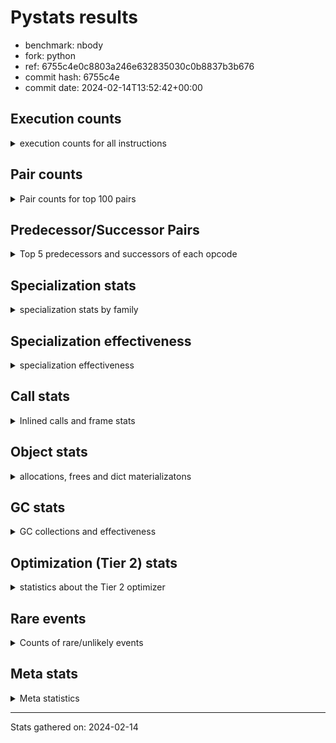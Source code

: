 
# Pystats results

- benchmark: nbody
- fork: python
- ref: 6755c4e0c8803a246e632835030c0b8837b3b676
- commit hash: 6755c4e
- commit date: 2024-02-14T13:52:42+00:00

## Execution counts

<details>
<summary> execution counts for all instructions </summary>

|Name | Count | Self | Cumulative | Miss ratio | 
|---|---:|---:|---:|---:|
| LOAD_FAST | 32,032,320 | 19.6% | 19.6% |  |
| COPY | 19,210,920 | 11.8% | 31.4% |  |
| SWAP | 19,210,920 | 11.8% | 43.1% |  |
| STORE_FAST | 16,016,980 | 9.8% | 52.9% |  |
| BINARY_OP_MULTIPLY_FLOAT | 9,615,440 | 5.9% | 58.8% |  |
| LOAD_CONST | 9,607,840 | 5.9% | 64.7% |  |
| BINARY_OP_ADD_FLOAT | 9,607,400 | 5.9% | 70.6% |  |
| STORE_SUBSCR_LIST_INT | 9,605,460 | 5.9% | 76.5% |  |
| BINARY_SUBSCR_LIST_INT | 9,605,280 | 5.9% | 82.3% |  |
| FOR_ITER_LIST | 9,603,200 | 5.9% | 88.2% |  |
| ENTER_EXECUTOR | 9,600,180 | 5.9% | 94.1% |  |
| UNPACK_SEQUENCE_TUPLE | 3,203,900 | 2.0% | 96.1% |  |
| UNPACK_SEQUENCE_LIST | 3,203,840 | 2.0% | 98.0% |  |
| GET_ITER | 3,201,440 | 2.0% | 100.0% |  |
| LOAD_FAST_LOAD_FAST | 8,720 | 0.0% | 100.0% |  |
| BINARY_OP_SUBTRACT_FLOAT | 7,980 | 0.0% | 100.0% |  |
| STORE_FAST_STORE_FAST | 6,360 | 0.0% | 100.0% |  |
| BINARY_OP | 5,340 | 0.0% | 100.0% |  |
| JUMP_BACKWARD | 2,200 | 0.0% | 100.0% |  |
| UNPACK_SEQUENCE_TWO_TUPLE | 1,360 | 0.0% | 100.0% |  |
| FOR_ITER_RANGE | 840 | 0.0% | 100.0% |  |
| LOAD_GLOBAL_MODULE | 720 | 0.0% | 100.0% |  |
| UNPACK_SEQUENCE | 680 | 0.0% | 100.0% |  |
| POP_TOP | 640 | 0.0% | 100.0% |  |
| RESUME_CHECK | 620 | 0.0% | 100.0% |  |
| CALL | 540 | 0.0% | 100.0% |  |
| RETURN_VALUE | 480 | 0.0% | 100.0% |  |
| STORE_SUBSCR | 480 | 0.0% | 100.0% |  |
| CALL_PY_WITH_DEFAULTS | 480 | 0.0% | 100.0% |  |
| BINARY_SUBSCR | 400 | 0.0% | 100.0% |  |
| PUSH_NULL | 400 | 0.0% | 100.0% |  |
| LOAD_GLOBAL | 400 | 0.0% | 100.0% |  |
| FOR_ITER | 280 | 0.0% | 100.0% |  |
| LOAD_DEREF | 240 | 0.0% | 100.0% |  |
| RETURN_CONST | 240 | 0.0% | 100.0% |  |
| CALL_BUILTIN_CLASS | 200 | 0.0% | 100.0% |  |
| LOAD_GLOBAL_BUILTIN | 200 | 0.0% | 100.0% |  |
| LOAD_ATTR_MODULE | 180 | 0.0% | 100.0% |  |
| CALL_FUNCTION_EX | 160 | 0.0% | 100.0% |  |
| LOAD_ATTR | 120 | 0.0% | 100.0% |  |
| RESUME | 100 | 0.0% | 100.0% |  |
| NOP | 80 | 0.0% | 100.0% |  |
| BUILD_LIST | 80 | 0.0% | 100.0% |  |
| CALL_INTRINSIC_1 | 80 | 0.0% | 100.0% |  |
| COPY_FREE_VARS | 80 | 0.0% | 100.0% |  |
| LIST_EXTEND | 80 | 0.0% | 100.0% |  |
| BINARY_SUBSCR_DICT | 60 | 0.0% | 100.0% |  |


</details>

## Pair counts

<details>
<summary> Pair counts for top 100 pairs </summary>

|Pair | Count | Self | Cumulative | 
|---|---:|---:|---:|
| LOAD_FAST BINARY_OP_MULTIPLY_FLOAT | 9,611,900 | 5.9% | 5.9% |
| LOAD_FAST LOAD_FAST | 9,611,480 | 5.9% | 11.8% |
| BINARY_OP_MULTIPLY_FLOAT BINARY_OP_ADD_FLOAT | 9,606,600 | 5.9% | 17.6% |
| LOAD_FAST LOAD_CONST | 9,605,700 | 5.9% | 23.5% |
| COPY COPY | 9,605,460 | 5.9% | 29.4% |
| LOAD_CONST COPY | 9,605,460 | 5.9% | 35.3% |
| SWAP SWAP | 9,605,460 | 5.9% | 41.2% |
| BINARY_SUBSCR_LIST_INT LOAD_FAST | 9,605,280 | 5.9% | 47.0% |
| COPY BINARY_SUBSCR_LIST_INT | 9,605,100 | 5.9% | 52.9% |
| SWAP STORE_SUBSCR_LIST_INT | 9,605,100 | 5.9% | 58.8% |
| BINARY_OP_ADD_FLOAT SWAP | 9,603,000 | 5.9% | 64.7% |
| STORE_FAST STORE_FAST | 9,602,520 | 5.9% | 70.6% |
| STORE_SUBSCR_LIST_INT LOAD_FAST | 6,404,280 | 3.9% | 74.5% |
| ENTER_EXECUTOR FOR_ITER_LIST | 6,400,500 | 3.9% | 78.4% |
| STORE_FAST LOAD_FAST | 3,203,740 | 2.0% | 80.4% |
| LOAD_FAST GET_ITER | 3,201,280 | 2.0% | 82.3% |
| UNPACK_SEQUENCE_TUPLE STORE_FAST | 3,201,120 | 2.0% | 84.3% |
| GET_ITER FOR_ITER_LIST | 3,201,100 | 2.0% | 86.2% |
| STORE_FAST UNPACK_SEQUENCE_LIST | 3,201,060 | 2.0% | 88.2% |
| FOR_ITER_LIST UNPACK_SEQUENCE_TUPLE | 3,201,060 | 2.0% | 90.2% |
| UNPACK_SEQUENCE_LIST STORE_FAST | 3,200,800 | 2.0% | 92.1% |
| FOR_ITER_LIST LOAD_FAST | 3,200,720 | 2.0% | 94.1% |
| STORE_SUBSCR_LIST_INT ENTER_EXECUTOR | 3,200,360 | 2.0% | 96.0% |
| FOR_ITER_LIST ENTER_EXECUTOR | 3,199,660 | 2.0% | 98.0% |
| ENTER_EXECUTOR ENTER_EXECUTOR | 3,199,520 | 2.0% | 100.0% |
| STORE_FAST LOAD_FAST_LOAD_FAST | 6,360 | 0.0% | 100.0% |
| BINARY_OP_SUBTRACT_FLOAT STORE_FAST | 5,640 | 0.0% | 100.0% |
| LOAD_FAST_LOAD_FAST BINARY_OP_SUBTRACT_FLOAT | 3,960 | 0.0% | 100.0% |
| STORE_FAST_STORE_FAST STORE_FAST_STORE_FAST | 3,140 | 0.0% | 100.0% |
| BINARY_OP_MULTIPLY_FLOAT BINARY_OP_SUBTRACT_FLOAT | 3,120 | 0.0% | 100.0% |
| UNPACK_SEQUENCE_LIST STORE_FAST_STORE_FAST | 3,040 | 0.0% | 100.0% |
| STORE_FAST_STORE_FAST STORE_FAST | 2,880 | 0.0% | 100.0% |
| UNPACK_SEQUENCE_TUPLE UNPACK_SEQUENCE_LIST | 2,640 | 0.0% | 100.0% |
| LOAD_FAST_LOAD_FAST LOAD_FAST | 2,420 | 0.0% | 100.0% |
| BINARY_OP_MULTIPLY_FLOAT STORE_FAST | 2,280 | 0.0% | 100.0% |
| BINARY_OP_SUBTRACT_FLOAT SWAP | 2,280 | 0.0% | 100.0% |
| LOAD_CONST BINARY_OP | 1,980 | 0.0% | 100.0% |
| LOAD_FAST_LOAD_FAST BINARY_OP_MULTIPLY_FLOAT | 1,740 | 0.0% | 100.0% |
| BINARY_OP BINARY_OP | 1,500 | 0.0% | 100.0% |
| JUMP_BACKWARD FOR_ITER_LIST | 1,500 | 0.0% | 100.0% |
| BINARY_OP_ADD_FLOAT LOAD_CONST | 1,360 | 0.0% | 100.0% |
| STORE_FAST UNPACK_SEQUENCE_TUPLE | 1,320 | 0.0% | 100.0% |
| BINARY_OP_ADD_FLOAT LOAD_FAST | 1,320 | 0.0% | 100.0% |
| BINARY_OP_MULTIPLY_FLOAT LOAD_FAST | 1,320 | 0.0% | 100.0% |
| FOR_ITER_LIST UNPACK_SEQUENCE_TWO_TUPLE | 1,320 | 0.0% | 100.0% |
| UNPACK_SEQUENCE_TWO_TUPLE UNPACK_SEQUENCE_TUPLE | 1,320 | 0.0% | 100.0% |
| BINARY_OP BINARY_OP_MULTIPLY_FLOAT | 1,260 | 0.0% | 100.0% |
| BINARY_OP_MULTIPLY_FLOAT LOAD_FAST_LOAD_FAST | 1,200 | 0.0% | 100.0% |
| STORE_FAST JUMP_BACKWARD | 1,020 | 0.0% | 100.0% |
| LOAD_FAST BINARY_OP | 880 | 0.0% | 100.0% |
| BINARY_OP BINARY_OP_SUBTRACT_FLOAT | 860 | 0.0% | 100.0% |
| BINARY_OP BINARY_OP_ADD_FLOAT | 800 | 0.0% | 100.0% |
| STORE_SUBSCR_LIST_INT JUMP_BACKWARD | 640 | 0.0% | 100.0% |
| LOAD_FAST_LOAD_FAST BINARY_OP | 600 | 0.0% | 100.0% |
| BINARY_OP_ADD_FLOAT LOAD_FAST_LOAD_FAST | 600 | 0.0% | 100.0% |
| FOR_ITER_RANGE STORE_FAST | 600 | 0.0% | 100.0% |
| BINARY_OP_ADD_FLOAT STORE_FAST | 560 | 0.0% | 100.0% |
| BINARY_OP_MULTIPLY_FLOAT LOAD_CONST | 560 | 0.0% | 100.0% |
| BINARY_OP_ADD_FLOAT BINARY_OP_MULTIPLY_FLOAT | 540 | 0.0% | 100.0% |
| STORE_FAST ENTER_EXECUTOR | 520 | 0.0% | 100.0% |
| CALL_PY_WITH_DEFAULTS RESUME_CHECK | 480 | 0.0% | 100.0% |
| JUMP_BACKWARD FOR_ITER_RANGE | 440 | 0.0% | 100.0% |
| COPY BINARY_SUBSCR | 360 | 0.0% | 100.0% |
| SWAP STORE_SUBSCR | 360 | 0.0% | 100.0% |
| BINARY_OP_MULTIPLY_FLOAT BINARY_OP | 360 | 0.0% | 100.0% |
| RESUME_CHECK LOAD_FAST | 360 | 0.0% | 100.0% |
| STORE_FAST_STORE_FAST LOAD_FAST_LOAD_FAST | 340 | 0.0% | 100.0% |
| FOR_ITER_LIST JUMP_BACKWARD | 340 | 0.0% | 100.0% |
| RETURN_VALUE POP_TOP | 320 | 0.0% | 100.0% |
| BINARY_OP LOAD_FAST | 320 | 0.0% | 100.0% |
| LOAD_FAST RETURN_VALUE | 320 | 0.0% | 100.0% |
| BINARY_OP STORE_FAST | 280 | 0.0% | 100.0% |
| POP_TOP LOAD_GLOBAL_MODULE | 240 | 0.0% | 100.0% |
| PUSH_NULL CALL | 240 | 0.0% | 100.0% |
| STORE_SUBSCR STORE_SUBSCR_LIST_INT | 240 | 0.0% | 100.0% |
| RETURN_CONST POP_TOP | 240 | 0.0% | 100.0% |
| LOAD_GLOBAL_MODULE CALL_PY_WITH_DEFAULTS | 240 | 0.0% | 100.0% |
| GET_ITER FOR_ITER_RANGE | 200 | 0.0% | 100.0% |
| STORE_FAST UNPACK_SEQUENCE | 200 | 0.0% | 100.0% |
| LOAD_GLOBAL_BUILTIN LOAD_FAST | 200 | 0.0% | 100.0% |
| BINARY_SUBSCR LOAD_FAST | 180 | 0.0% | 100.0% |
| BINARY_SUBSCR BINARY_SUBSCR_LIST_INT | 180 | 0.0% | 100.0% |
| BINARY_OP SWAP | 180 | 0.0% | 100.0% |
| LOAD_ATTR_MODULE PUSH_NULL | 180 | 0.0% | 100.0% |
| POP_TOP JUMP_BACKWARD | 160 | 0.0% | 100.0% |
| PUSH_NULL LOAD_FAST | 160 | 0.0% | 100.0% |
| ENTER_EXECUTOR FOR_ITER_RANGE | 160 | 0.0% | 100.0% |
| LOAD_CONST LOAD_FAST | 160 | 0.0% | 100.0% |
| LOAD_DEREF PUSH_NULL | 160 | 0.0% | 100.0% |
| LOAD_FAST CALL_BUILTIN_CLASS | 160 | 0.0% | 100.0% |
| LOAD_GLOBAL LOAD_GLOBAL_MODULE | 160 | 0.0% | 100.0% |
| STORE_FAST LOAD_GLOBAL_MODULE | 160 | 0.0% | 100.0% |
| UNPACK_SEQUENCE UNPACK_SEQUENCE_TUPLE | 160 | 0.0% | 100.0% |
| FOR_ITER_RANGE RETURN_CONST | 160 | 0.0% | 100.0% |
| GET_ITER FOR_ITER | 140 | 0.0% | 100.0% |
| STORE_SUBSCR LOAD_FAST | 140 | 0.0% | 100.0% |
| JUMP_BACKWARD FOR_ITER | 140 | 0.0% | 100.0% |
| UNPACK_SEQUENCE UNPACK_SEQUENCE_LIST | 140 | 0.0% | 100.0% |
| CALL_BUILTIN_CLASS GET_ITER | 140 | 0.0% | 100.0% |
| LOAD_GLOBAL_MODULE LOAD_CONST | 140 | 0.0% | 100.0% |


</details>

## Predecessor/Successor Pairs

<details>
<summary> Top 5 predecessors and successors of each opcode </summary>

### BINARY_SUBSCR

<details>
<summary> Successors and predecessors for BINARY_SUBSCR </summary>

|Predecessors | Count | Percentage | 
|---|---:|---:|
| COPY | 360 | 90.0% |
| LOAD_FAST | 40 | 10.0% |

|Successors | Count | Percentage | 
|---|---:|---:|
| LOAD_FAST | 180 | 45.0% |
| BINARY_SUBSCR_LIST_INT | 180 | 45.0% |
| CALL | 20 | 5.0% |
| BINARY_SUBSCR_DICT | 20 | 5.0% |


</details>

### GET_ITER

<details>
<summary> Successors and predecessors for GET_ITER </summary>

|Predecessors | Count | Percentage | 
|---|---:|---:|
| LOAD_FAST | 3,201,280 | 100.0% |
| CALL_BUILTIN_CLASS | 140 | 0.0% |
| CALL | 20 | 0.0% |

|Successors | Count | Percentage | 
|---|---:|---:|
| FOR_ITER_LIST | 3,201,100 | 100.0% |
| FOR_ITER_RANGE | 200 | 0.0% |
| FOR_ITER | 140 | 0.0% |


</details>

### NOP

<details>
<summary> Successors and predecessors for NOP </summary>

|Predecessors | Count | Percentage | 
|---|---:|---:|
| POP_TOP | 80 | 100.0% |

|Successors | Count | Percentage | 
|---|---:|---:|
| LOAD_DEREF | 80 | 100.0% |


</details>

### POP_TOP

<details>
<summary> Successors and predecessors for POP_TOP </summary>

|Predecessors | Count | Percentage | 
|---|---:|---:|
| RETURN_VALUE | 320 | 50.0% |
| RETURN_CONST | 240 | 37.5% |
| CALL | 80 | 12.5% |

|Successors | Count | Percentage | 
|---|---:|---:|
| LOAD_GLOBAL_MODULE | 240 | 37.5% |
| JUMP_BACKWARD | 160 | 25.0% |
| LOAD_GLOBAL | 120 | 18.8% |
| NOP | 80 | 12.5% |
| LOAD_GLOBAL_BUILTIN | 40 | 6.2% |


</details>

### PUSH_NULL

<details>
<summary> Successors and predecessors for PUSH_NULL </summary>

|Predecessors | Count | Percentage | 
|---|---:|---:|
| LOAD_ATTR_MODULE | 180 | 45.0% |
| LOAD_DEREF | 160 | 40.0% |
| LOAD_ATTR | 60 | 15.0% |

|Successors | Count | Percentage | 
|---|---:|---:|
| CALL | 240 | 60.0% |
| LOAD_FAST | 160 | 40.0% |


</details>

### RETURN_VALUE

<details>
<summary> Successors and predecessors for RETURN_VALUE </summary>

|Predecessors | Count | Percentage | 
|---|---:|---:|
| LOAD_FAST | 320 | 66.7% |
| RETURN_VALUE | 80 | 16.7% |
| BINARY_OP_SUBTRACT_FLOAT | 60 | 12.5% |
| BINARY_OP | 20 | 4.2% |

|Successors | Count | Percentage | 
|---|---:|---:|
| POP_TOP | 320 | 66.7% |
| RETURN_VALUE | 80 | 16.7% |
| LOAD_GLOBAL | 40 | 8.3% |
| LOAD_GLOBAL_MODULE | 40 | 8.3% |


</details>

### STORE_SUBSCR

<details>
<summary> Successors and predecessors for STORE_SUBSCR </summary>

|Predecessors | Count | Percentage | 
|---|---:|---:|
| SWAP | 360 | 75.0% |
| LOAD_CONST | 120 | 25.0% |

|Successors | Count | Percentage | 
|---|---:|---:|
| STORE_SUBSCR_LIST_INT | 240 | 50.0% |
| LOAD_FAST | 140 | 29.2% |
| JUMP_BACKWARD | 40 | 8.3% |
| LOAD_FAST_LOAD_FAST | 40 | 8.3% |
| RETURN_CONST | 20 | 4.2% |


</details>

### BINARY_OP

<details>
<summary> Successors and predecessors for BINARY_OP </summary>

|Predecessors | Count | Percentage | 
|---|---:|---:|
| LOAD_CONST | 1,980 | 37.1% |
| BINARY_OP | 1,500 | 28.1% |
| LOAD_FAST | 880 | 16.5% |
| LOAD_FAST_LOAD_FAST | 600 | 11.2% |
| BINARY_OP_MULTIPLY_FLOAT | 360 | 6.7% |

|Successors | Count | Percentage | 
|---|---:|---:|
| BINARY_OP | 1,500 | 28.1% |
| BINARY_OP_MULTIPLY_FLOAT | 1,260 | 23.6% |
| BINARY_OP_SUBTRACT_FLOAT | 860 | 16.1% |
| BINARY_OP_ADD_FLOAT | 800 | 15.0% |
| LOAD_FAST | 320 | 6.0% |


</details>

### BUILD_LIST

<details>
<summary> Successors and predecessors for BUILD_LIST </summary>

|Predecessors | Count | Percentage | 
|---|---:|---:|
| LOAD_FAST | 80 | 100.0% |

|Successors | Count | Percentage | 
|---|---:|---:|
| LOAD_DEREF | 80 | 100.0% |


</details>

### CALL

<details>
<summary> Successors and predecessors for CALL </summary>

|Predecessors | Count | Percentage | 
|---|---:|---:|
| PUSH_NULL | 240 | 44.4% |
| LOAD_FAST | 120 | 22.2% |
| CALL | 60 | 11.1% |
| LOAD_GLOBAL | 40 | 7.4% |
| LOAD_GLOBAL_MODULE | 40 | 7.4% |

|Successors | Count | Percentage | 
|---|---:|---:|
| STORE_FAST | 100 | 18.5% |
| POP_TOP | 80 | 14.8% |
| LOAD_FAST | 80 | 14.8% |
| CALL_PY_WITH_DEFAULTS | 80 | 14.8% |
| CALL | 60 | 11.1% |


</details>

### CALL_FUNCTION_EX

<details>
<summary> Successors and predecessors for CALL_FUNCTION_EX </summary>

|Predecessors | Count | Percentage | 
|---|---:|---:|
| CALL_INTRINSIC_1 | 80 | 50.0% |
| LOAD_FAST | 80 | 50.0% |

|Successors | Count | Percentage | 
|---|---:|---:|
| COPY_FREE_VARS | 80 | 50.0% |
| RESUME_CHECK | 60 | 37.5% |
| RESUME | 20 | 12.5% |


</details>

### CALL_INTRINSIC_1

<details>
<summary> Successors and predecessors for CALL_INTRINSIC_1 </summary>

|Predecessors | Count | Percentage | 
|---|---:|---:|
| LIST_EXTEND | 80 | 100.0% |

|Successors | Count | Percentage | 
|---|---:|---:|
| CALL_FUNCTION_EX | 80 | 100.0% |


</details>

### COPY

<details>
<summary> Successors and predecessors for COPY </summary>

|Predecessors | Count | Percentage | 
|---|---:|---:|
| COPY | 9,605,460 | 50.0% |
| LOAD_CONST | 9,605,460 | 50.0% |

|Successors | Count | Percentage | 
|---|---:|---:|
| COPY | 9,605,460 | 50.0% |
| BINARY_SUBSCR_LIST_INT | 9,605,100 | 50.0% |
| BINARY_SUBSCR | 360 | 0.0% |


</details>

### COPY_FREE_VARS

<details>
<summary> Successors and predecessors for COPY_FREE_VARS </summary>

|Predecessors | Count | Percentage | 
|---|---:|---:|
| CALL_FUNCTION_EX | 80 | 100.0% |

|Successors | Count | Percentage | 
|---|---:|---:|
| RESUME_CHECK | 60 | 75.0% |
| RESUME | 20 | 25.0% |


</details>

### ENTER_EXECUTOR

<details>
<summary> Successors and predecessors for ENTER_EXECUTOR </summary>

|Predecessors | Count | Percentage | 
|---|---:|---:|
| STORE_SUBSCR_LIST_INT | 3,200,360 | 33.3% |
| FOR_ITER_LIST | 3,199,660 | 33.3% |
| ENTER_EXECUTOR | 3,199,520 | 33.3% |
| STORE_FAST | 520 | 0.0% |
| JUMP_BACKWARD | 120 | 0.0% |

|Successors | Count | Percentage | 
|---|---:|---:|
| FOR_ITER_LIST | 6,400,500 | 66.7% |
| ENTER_EXECUTOR | 3,199,520 | 33.3% |
| FOR_ITER_RANGE | 160 | 0.0% |


</details>

### FOR_ITER

<details>
<summary> Successors and predecessors for FOR_ITER </summary>

|Predecessors | Count | Percentage | 
|---|---:|---:|
| GET_ITER | 140 | 50.0% |
| JUMP_BACKWARD | 140 | 50.0% |

|Successors | Count | Percentage | 
|---|---:|---:|
| UNPACK_SEQUENCE | 100 | 35.7% |
| FOR_ITER_LIST | 100 | 35.7% |
| STORE_FAST | 40 | 14.3% |
| FOR_ITER_RANGE | 40 | 14.3% |


</details>

### JUMP_BACKWARD

<details>
<summary> Successors and predecessors for JUMP_BACKWARD </summary>

|Predecessors | Count | Percentage | 
|---|---:|---:|
| STORE_FAST | 1,020 | 46.4% |
| STORE_SUBSCR_LIST_INT | 640 | 29.1% |
| FOR_ITER_LIST | 340 | 15.5% |
| POP_TOP | 160 | 7.3% |
| STORE_SUBSCR | 40 | 1.8% |

|Successors | Count | Percentage | 
|---|---:|---:|
| FOR_ITER_LIST | 1,500 | 68.2% |
| FOR_ITER_RANGE | 440 | 20.0% |
| FOR_ITER | 140 | 6.4% |
| ENTER_EXECUTOR | 120 | 5.5% |


</details>

### LIST_EXTEND

<details>
<summary> Successors and predecessors for LIST_EXTEND </summary>

|Predecessors | Count | Percentage | 
|---|---:|---:|
| LOAD_DEREF | 80 | 100.0% |

|Successors | Count | Percentage | 
|---|---:|---:|
| CALL_INTRINSIC_1 | 80 | 100.0% |


</details>

### LOAD_ATTR

<details>
<summary> Successors and predecessors for LOAD_ATTR </summary>

|Predecessors | Count | Percentage | 
|---|---:|---:|
| LOAD_GLOBAL | 60 | 50.0% |
| LOAD_GLOBAL_MODULE | 60 | 50.0% |

|Successors | Count | Percentage | 
|---|---:|---:|
| PUSH_NULL | 60 | 50.0% |
| LOAD_ATTR_MODULE | 60 | 50.0% |


</details>

### LOAD_CONST

<details>
<summary> Successors and predecessors for LOAD_CONST </summary>

|Predecessors | Count | Percentage | 
|---|---:|---:|
| LOAD_FAST | 9,605,700 | 100.0% |
| BINARY_OP_ADD_FLOAT | 1,360 | 0.0% |
| BINARY_OP_MULTIPLY_FLOAT | 560 | 0.0% |
| LOAD_GLOBAL_MODULE | 140 | 0.0% |
| BINARY_OP | 60 | 0.0% |

|Successors | Count | Percentage | 
|---|---:|---:|
| COPY | 9,605,460 | 100.0% |
| BINARY_OP | 1,980 | 0.0% |
| LOAD_FAST | 160 | 0.0% |
| STORE_SUBSCR | 120 | 0.0% |
| STORE_SUBSCR_LIST_INT | 120 | 0.0% |


</details>

### LOAD_DEREF

<details>
<summary> Successors and predecessors for LOAD_DEREF </summary>

|Predecessors | Count | Percentage | 
|---|---:|---:|
| NOP | 80 | 33.3% |
| BUILD_LIST | 80 | 33.3% |
| RESUME_CHECK | 60 | 25.0% |
| RESUME | 20 | 8.3% |

|Successors | Count | Percentage | 
|---|---:|---:|
| PUSH_NULL | 160 | 66.7% |
| LIST_EXTEND | 80 | 33.3% |


</details>

### LOAD_FAST

<details>
<summary> Successors and predecessors for LOAD_FAST </summary>

|Predecessors | Count | Percentage | 
|---|---:|---:|
| LOAD_FAST | 9,611,480 | 30.0% |
| BINARY_SUBSCR_LIST_INT | 9,605,280 | 30.0% |
| STORE_SUBSCR_LIST_INT | 6,404,280 | 20.0% |
| STORE_FAST | 3,203,740 | 10.0% |
| FOR_ITER_LIST | 3,200,720 | 10.0% |

|Successors | Count | Percentage | 
|---|---:|---:|
| BINARY_OP_MULTIPLY_FLOAT | 9,611,900 | 30.0% |
| LOAD_FAST | 9,611,480 | 30.0% |
| LOAD_CONST | 9,605,700 | 30.0% |
| GET_ITER | 3,201,280 | 10.0% |
| BINARY_OP | 880 | 0.0% |


</details>

### LOAD_FAST_LOAD_FAST

<details>
<summary> Successors and predecessors for LOAD_FAST_LOAD_FAST </summary>

|Predecessors | Count | Percentage | 
|---|---:|---:|
| STORE_FAST | 6,360 | 72.9% |
| BINARY_OP_MULTIPLY_FLOAT | 1,200 | 13.8% |
| BINARY_OP_ADD_FLOAT | 600 | 6.9% |
| STORE_FAST_STORE_FAST | 340 | 3.9% |
| STORE_SUBSCR_LIST_INT | 120 | 1.4% |

|Successors | Count | Percentage | 
|---|---:|---:|
| BINARY_OP_SUBTRACT_FLOAT | 3,960 | 45.4% |
| LOAD_FAST | 2,420 | 27.8% |
| BINARY_OP_MULTIPLY_FLOAT | 1,740 | 20.0% |
| BINARY_OP | 600 | 6.9% |


</details>

### LOAD_GLOBAL

<details>
<summary> Successors and predecessors for LOAD_GLOBAL </summary>

|Predecessors | Count | Percentage | 
|---|---:|---:|
| POP_TOP | 120 | 30.0% |
| STORE_FAST | 80 | 20.0% |
| RETURN_VALUE | 40 | 10.0% |
| RESUME | 40 | 10.0% |
| FOR_ITER_RANGE | 40 | 10.0% |

|Successors | Count | Percentage | 
|---|---:|---:|
| LOAD_GLOBAL_MODULE | 160 | 40.0% |
| LOAD_ATTR | 60 | 15.0% |
| LOAD_FAST | 60 | 15.0% |
| CALL | 40 | 10.0% |
| LOAD_GLOBAL_BUILTIN | 40 | 10.0% |


</details>

### RETURN_CONST

<details>
<summary> Successors and predecessors for RETURN_CONST </summary>

|Predecessors | Count | Percentage | 
|---|---:|---:|
| FOR_ITER_RANGE | 160 | 66.7% |
| STORE_SUBSCR_LIST_INT | 60 | 25.0% |
| STORE_SUBSCR | 20 | 8.3% |

|Successors | Count | Percentage | 
|---|---:|---:|
| POP_TOP | 240 | 100.0% |


</details>

### STORE_FAST

<details>
<summary> Successors and predecessors for STORE_FAST </summary>

|Predecessors | Count | Percentage | 
|---|---:|---:|
| STORE_FAST | 9,602,520 | 60.0% |
| UNPACK_SEQUENCE_TUPLE | 3,201,120 | 20.0% |
| UNPACK_SEQUENCE_LIST | 3,200,800 | 20.0% |
| BINARY_OP_SUBTRACT_FLOAT | 5,640 | 0.0% |
| STORE_FAST_STORE_FAST | 2,880 | 0.0% |

|Successors | Count | Percentage | 
|---|---:|---:|
| STORE_FAST | 9,602,520 | 60.0% |
| LOAD_FAST | 3,203,740 | 20.0% |
| UNPACK_SEQUENCE_LIST | 3,201,060 | 20.0% |
| LOAD_FAST_LOAD_FAST | 6,360 | 0.0% |
| UNPACK_SEQUENCE_TUPLE | 1,320 | 0.0% |


</details>

### STORE_FAST_STORE_FAST

<details>
<summary> Successors and predecessors for STORE_FAST_STORE_FAST </summary>

|Predecessors | Count | Percentage | 
|---|---:|---:|
| STORE_FAST_STORE_FAST | 3,140 | 49.4% |
| UNPACK_SEQUENCE_LIST | 3,040 | 47.8% |
| UNPACK_SEQUENCE | 120 | 1.9% |
| UNPACK_SEQUENCE_TUPLE | 60 | 0.9% |

|Successors | Count | Percentage | 
|---|---:|---:|
| STORE_FAST_STORE_FAST | 3,140 | 49.4% |
| STORE_FAST | 2,880 | 45.3% |
| LOAD_FAST_LOAD_FAST | 340 | 5.3% |


</details>

### SWAP

<details>
<summary> Successors and predecessors for SWAP </summary>

|Predecessors | Count | Percentage | 
|---|---:|---:|
| SWAP | 9,605,460 | 50.0% |
| BINARY_OP_ADD_FLOAT | 9,603,000 | 50.0% |
| BINARY_OP_SUBTRACT_FLOAT | 2,280 | 0.0% |
| BINARY_OP | 180 | 0.0% |

|Successors | Count | Percentage | 
|---|---:|---:|
| SWAP | 9,605,460 | 50.0% |
| STORE_SUBSCR_LIST_INT | 9,605,100 | 50.0% |
| STORE_SUBSCR | 360 | 0.0% |


</details>

### UNPACK_SEQUENCE

<details>
<summary> Successors and predecessors for UNPACK_SEQUENCE </summary>

|Predecessors | Count | Percentage | 
|---|---:|---:|
| STORE_FAST | 200 | 29.4% |
| UNPACK_SEQUENCE | 120 | 17.6% |
| FOR_ITER | 100 | 14.7% |
| FOR_ITER_LIST | 100 | 14.7% |
| UNPACK_SEQUENCE_TUPLE | 80 | 11.8% |

|Successors | Count | Percentage | 
|---|---:|---:|
| UNPACK_SEQUENCE_TUPLE | 160 | 23.5% |
| UNPACK_SEQUENCE_LIST | 140 | 20.6% |
| STORE_FAST_STORE_FAST | 120 | 17.6% |
| UNPACK_SEQUENCE | 120 | 17.6% |
| STORE_FAST | 100 | 14.7% |


</details>

### RESUME

<details>
<summary> Successors and predecessors for RESUME </summary>

|Predecessors | Count | Percentage | 
|---|---:|---:|
| CALL | 60 | 60.0% |
| CALL_FUNCTION_EX | 20 | 20.0% |
| COPY_FREE_VARS | 20 | 20.0% |

|Successors | Count | Percentage | 
|---|---:|---:|
| LOAD_FAST | 40 | 40.0% |
| LOAD_GLOBAL | 40 | 40.0% |
| LOAD_DEREF | 20 | 20.0% |


</details>

### BINARY_OP_ADD_FLOAT

<details>
<summary> Successors and predecessors for BINARY_OP_ADD_FLOAT </summary>

|Predecessors | Count | Percentage | 
|---|---:|---:|
| BINARY_OP_MULTIPLY_FLOAT | 9,606,600 | 100.0% |
| BINARY_OP | 800 | 0.0% |

|Successors | Count | Percentage | 
|---|---:|---:|
| SWAP | 9,603,000 | 100.0% |
| LOAD_CONST | 1,360 | 0.0% |
| LOAD_FAST | 1,320 | 0.0% |
| LOAD_FAST_LOAD_FAST | 600 | 0.0% |
| STORE_FAST | 560 | 0.0% |


</details>

### BINARY_OP_MULTIPLY_FLOAT

<details>
<summary> Successors and predecessors for BINARY_OP_MULTIPLY_FLOAT </summary>

|Predecessors | Count | Percentage | 
|---|---:|---:|
| LOAD_FAST | 9,611,900 | 100.0% |
| LOAD_FAST_LOAD_FAST | 1,740 | 0.0% |
| BINARY_OP | 1,260 | 0.0% |
| BINARY_OP_ADD_FLOAT | 540 | 0.0% |

|Successors | Count | Percentage | 
|---|---:|---:|
| BINARY_OP_ADD_FLOAT | 9,606,600 | 99.9% |
| BINARY_OP_SUBTRACT_FLOAT | 3,120 | 0.0% |
| STORE_FAST | 2,280 | 0.0% |
| LOAD_FAST | 1,320 | 0.0% |
| LOAD_FAST_LOAD_FAST | 1,200 | 0.0% |


</details>

### BINARY_OP_SUBTRACT_FLOAT

<details>
<summary> Successors and predecessors for BINARY_OP_SUBTRACT_FLOAT </summary>

|Predecessors | Count | Percentage | 
|---|---:|---:|
| LOAD_FAST_LOAD_FAST | 3,960 | 49.6% |
| BINARY_OP_MULTIPLY_FLOAT | 3,120 | 39.1% |
| BINARY_OP | 860 | 10.8% |
| LOAD_FAST | 40 | 0.5% |

|Successors | Count | Percentage | 
|---|---:|---:|
| STORE_FAST | 5,640 | 70.7% |
| SWAP | 2,280 | 28.6% |
| RETURN_VALUE | 60 | 0.8% |


</details>

### BINARY_SUBSCR_DICT

<details>
<summary> Successors and predecessors for BINARY_SUBSCR_DICT </summary>

|Predecessors | Count | Percentage | 
|---|---:|---:|
| LOAD_FAST | 40 | 66.7% |
| BINARY_SUBSCR | 20 | 33.3% |

|Successors | Count | Percentage | 
|---|---:|---:|
| CALL_PY_WITH_DEFAULTS | 40 | 66.7% |
| CALL | 20 | 33.3% |


</details>

### BINARY_SUBSCR_LIST_INT

<details>
<summary> Successors and predecessors for BINARY_SUBSCR_LIST_INT </summary>

|Predecessors | Count | Percentage | 
|---|---:|---:|
| COPY | 9,605,100 | 100.0% |
| BINARY_SUBSCR | 180 | 0.0% |

|Successors | Count | Percentage | 
|---|---:|---:|
| LOAD_FAST | 9,605,280 | 100.0% |


</details>

### CALL_BUILTIN_CLASS

<details>
<summary> Successors and predecessors for CALL_BUILTIN_CLASS </summary>

|Predecessors | Count | Percentage | 
|---|---:|---:|
| LOAD_FAST | 160 | 80.0% |
| CALL | 40 | 20.0% |

|Successors | Count | Percentage | 
|---|---:|---:|
| GET_ITER | 140 | 70.0% |
| STORE_FAST | 60 | 30.0% |


</details>

### CALL_PY_WITH_DEFAULTS

<details>
<summary> Successors and predecessors for CALL_PY_WITH_DEFAULTS </summary>

|Predecessors | Count | Percentage | 
|---|---:|---:|
| LOAD_GLOBAL_MODULE | 240 | 50.0% |
| LOAD_FAST | 120 | 25.0% |
| CALL | 80 | 16.7% |
| BINARY_SUBSCR_DICT | 40 | 8.3% |

|Successors | Count | Percentage | 
|---|---:|---:|
| RESUME_CHECK | 480 | 100.0% |


</details>

### FOR_ITER_LIST

<details>
<summary> Successors and predecessors for FOR_ITER_LIST </summary>

|Predecessors | Count | Percentage | 
|---|---:|---:|
| ENTER_EXECUTOR | 6,400,500 | 66.6% |
| GET_ITER | 3,201,100 | 33.3% |
| JUMP_BACKWARD | 1,500 | 0.0% |
| FOR_ITER | 100 | 0.0% |

|Successors | Count | Percentage | 
|---|---:|---:|
| UNPACK_SEQUENCE_TUPLE | 3,201,060 | 33.3% |
| LOAD_FAST | 3,200,720 | 33.3% |
| ENTER_EXECUTOR | 3,199,660 | 33.3% |
| UNPACK_SEQUENCE_TWO_TUPLE | 1,320 | 0.0% |
| JUMP_BACKWARD | 340 | 0.0% |


</details>

### FOR_ITER_RANGE

<details>
<summary> Successors and predecessors for FOR_ITER_RANGE </summary>

|Predecessors | Count | Percentage | 
|---|---:|---:|
| JUMP_BACKWARD | 440 | 52.4% |
| GET_ITER | 200 | 23.8% |
| ENTER_EXECUTOR | 160 | 19.0% |
| FOR_ITER | 40 | 4.8% |

|Successors | Count | Percentage | 
|---|---:|---:|
| STORE_FAST | 600 | 71.4% |
| RETURN_CONST | 160 | 19.0% |
| LOAD_GLOBAL | 40 | 4.8% |
| LOAD_GLOBAL_MODULE | 40 | 4.8% |


</details>

### LOAD_ATTR_MODULE

<details>
<summary> Successors and predecessors for LOAD_ATTR_MODULE </summary>

|Predecessors | Count | Percentage | 
|---|---:|---:|
| LOAD_GLOBAL_MODULE | 120 | 66.7% |
| LOAD_ATTR | 60 | 33.3% |

|Successors | Count | Percentage | 
|---|---:|---:|
| PUSH_NULL | 180 | 100.0% |


</details>

### LOAD_GLOBAL_BUILTIN

<details>
<summary> Successors and predecessors for LOAD_GLOBAL_BUILTIN </summary>

|Predecessors | Count | Percentage | 
|---|---:|---:|
| RESUME_CHECK | 120 | 60.0% |
| POP_TOP | 40 | 20.0% |
| LOAD_GLOBAL | 40 | 20.0% |

|Successors | Count | Percentage | 
|---|---:|---:|
| LOAD_FAST | 200 | 100.0% |


</details>

### LOAD_GLOBAL_MODULE

<details>
<summary> Successors and predecessors for LOAD_GLOBAL_MODULE </summary>

|Predecessors | Count | Percentage | 
|---|---:|---:|
| POP_TOP | 240 | 33.3% |
| LOAD_GLOBAL | 160 | 22.2% |
| STORE_FAST | 160 | 22.2% |
| RETURN_VALUE | 40 | 5.6% |
| FOR_ITER_RANGE | 40 | 5.6% |

|Successors | Count | Percentage | 
|---|---:|---:|
| CALL_PY_WITH_DEFAULTS | 240 | 33.3% |
| LOAD_CONST | 140 | 19.4% |
| LOAD_ATTR_MODULE | 120 | 16.7% |
| LOAD_ATTR | 60 | 8.3% |
| LOAD_FAST | 60 | 8.3% |


</details>

### RESUME_CHECK

<details>
<summary> Successors and predecessors for RESUME_CHECK </summary>

|Predecessors | Count | Percentage | 
|---|---:|---:|
| CALL_PY_WITH_DEFAULTS | 480 | 77.4% |
| CALL_FUNCTION_EX | 60 | 9.7% |
| COPY_FREE_VARS | 60 | 9.7% |
| CALL | 20 | 3.2% |

|Successors | Count | Percentage | 
|---|---:|---:|
| LOAD_FAST | 360 | 58.1% |
| LOAD_GLOBAL_BUILTIN | 120 | 19.4% |
| LOAD_DEREF | 60 | 9.7% |
| LOAD_GLOBAL | 40 | 6.5% |
| LOAD_GLOBAL_MODULE | 40 | 6.5% |


</details>

### STORE_SUBSCR_LIST_INT

<details>
<summary> Successors and predecessors for STORE_SUBSCR_LIST_INT </summary>

|Predecessors | Count | Percentage | 
|---|---:|---:|
| SWAP | 9,605,100 | 100.0% |
| STORE_SUBSCR | 240 | 0.0% |
| LOAD_CONST | 120 | 0.0% |

|Successors | Count | Percentage | 
|---|---:|---:|
| LOAD_FAST | 6,404,280 | 66.7% |
| ENTER_EXECUTOR | 3,200,360 | 33.3% |
| JUMP_BACKWARD | 640 | 0.0% |
| LOAD_FAST_LOAD_FAST | 120 | 0.0% |
| RETURN_CONST | 60 | 0.0% |


</details>

### UNPACK_SEQUENCE_LIST

<details>
<summary> Successors and predecessors for UNPACK_SEQUENCE_LIST </summary>

|Predecessors | Count | Percentage | 
|---|---:|---:|
| STORE_FAST | 3,201,060 | 99.9% |
| UNPACK_SEQUENCE_TUPLE | 2,640 | 0.1% |
| UNPACK_SEQUENCE | 140 | 0.0% |

|Successors | Count | Percentage | 
|---|---:|---:|
| STORE_FAST | 3,200,800 | 99.9% |
| STORE_FAST_STORE_FAST | 3,040 | 0.1% |


</details>

### UNPACK_SEQUENCE_TUPLE

<details>
<summary> Successors and predecessors for UNPACK_SEQUENCE_TUPLE </summary>

|Predecessors | Count | Percentage | 
|---|---:|---:|
| FOR_ITER_LIST | 3,201,060 | 99.9% |
| STORE_FAST | 1,320 | 0.0% |
| UNPACK_SEQUENCE_TWO_TUPLE | 1,320 | 0.0% |
| UNPACK_SEQUENCE | 160 | 0.0% |
| LOAD_FAST | 40 | 0.0% |

|Successors | Count | Percentage | 
|---|---:|---:|
| STORE_FAST | 3,201,120 | 99.9% |
| UNPACK_SEQUENCE_LIST | 2,640 | 0.1% |
| UNPACK_SEQUENCE | 80 | 0.0% |
| STORE_FAST_STORE_FAST | 60 | 0.0% |


</details>

### UNPACK_SEQUENCE_TWO_TUPLE

<details>
<summary> Successors and predecessors for UNPACK_SEQUENCE_TWO_TUPLE </summary>

|Predecessors | Count | Percentage | 
|---|---:|---:|
| FOR_ITER_LIST | 1,320 | 97.1% |
| UNPACK_SEQUENCE | 40 | 2.9% |

|Successors | Count | Percentage | 
|---|---:|---:|
| UNPACK_SEQUENCE_TUPLE | 1,320 | 97.1% |
| UNPACK_SEQUENCE | 40 | 2.9% |


</details>


</details>

## Specialization stats

<details>
<summary> specialization stats by family </summary>

### BINARY_OP

<details>
<summary> specialization stats for BINARY_OP family </summary>

|Kind | Count | Ratio | 
|---|---:|---:|
|     deferred | 3,900 | 0.0% |
|          hit | 19,230,820 | 100.0% |

| | Count | Ratio | 
|---|---:|---:|
| Success | 1,060 | 73.6% |
| Failure | 380 | 26.4% |

|Failure kind | Count | Ratio | 
|---|---:|---:|
| true divide float | 220 | 57.9% |
| power | 160 | 42.1% |


</details>

### BINARY_SUBSCR

<details>
<summary> specialization stats for BINARY_SUBSCR family </summary>

|Kind | Count | Ratio | 
|---|---:|---:|
|     deferred | 200 | 0.0% |
|          hit | 9,605,340 | 100.0% |

| | Count | Ratio | 
|---|---:|---:|
| Success | 200 | 100.0% |
| Failure | 0 | 0.0% |


</details>

### CALL

<details>
<summary> specialization stats for CALL family </summary>

|Kind | Count | Ratio | 
|---|---:|---:|
|     deferred | 360 | 29.5% |
|          hit | 680 | 55.7% |

| | Count | Ratio | 
|---|---:|---:|
| Success | 120 | 66.7% |
| Failure | 60 | 33.3% |

|Failure kind | Count | Ratio | 
|---|---:|---:|
| cfunc noargs | 60 | 100.0% |


</details>

### FOR_ITER

<details>
<summary> specialization stats for FOR_ITER family </summary>

|Kind | Count | Ratio | 
|---|---:|---:|
|     deferred | 140 | 0.0% |
|          hit | 9,604,040 | 100.0% |

| | Count | Ratio | 
|---|---:|---:|
| Success | 140 | 100.0% |
| Failure | 0 | 0.0% |


</details>

### LOAD_ATTR

<details>
<summary> specialization stats for LOAD_ATTR family </summary>

|Kind | Count | Ratio | 
|---|---:|---:|
|     deferred | 60 | 20.0% |
|          hit | 180 | 60.0% |

| | Count | Ratio | 
|---|---:|---:|
| Success | 60 | 100.0% |
| Failure | 0 | 0.0% |


</details>

### LOAD_GLOBAL

<details>
<summary> specialization stats for LOAD_GLOBAL family </summary>

|Kind | Count | Ratio | 
|---|---:|---:|
|     deferred | 200 | 15.2% |
|          hit | 920 | 69.7% |

| | Count | Ratio | 
|---|---:|---:|
| Success | 200 | 100.0% |
| Failure | 0 | 0.0% |


</details>

### STORE_SUBSCR

<details>
<summary> specialization stats for STORE_SUBSCR family </summary>

|Kind | Count | Ratio | 
|---|---:|---:|
|     deferred | 240 | 0.0% |
|          hit | 9,605,460 | 100.0% |

| | Count | Ratio | 
|---|---:|---:|
| Success | 240 | 100.0% |
| Failure | 0 | 0.0% |


</details>

### UNPACK_SEQUENCE

<details>
<summary> specialization stats for UNPACK_SEQUENCE family </summary>

|Kind | Count | Ratio | 
|---|---:|---:|
|     deferred | 340 | 0.0% |
|          hit | 6,409,100 | 100.0% |

| | Count | Ratio | 
|---|---:|---:|
| Success | 340 | 100.0% |
| Failure | 0 | 0.0% |


</details>


</details>

## Specialization effectiveness

<details>
<summary> specialization effectiveness </summary>

|Instructions | Count | Ratio | 
|---|---:|---:|
| Basic | 108,900,540 | 66.7% |
| Not specialized | 8,240 | 0.0% |
| Specialized hits | 54,457,160 | 33.3% |
| Specialized misses | 0 | 0.0% |

### Deferred by instruction

<details>
<summary> deferred by instruction </summary>

|Name | Count | Ratio | 
|---|---:|---:|
| BINARY_OP | 3,900 | 71.7% |
| CALL | 360 | 6.6% |
| UNPACK_SEQUENCE | 340 | 6.2% |
| STORE_SUBSCR | 240 | 4.4% |
| BINARY_SUBSCR | 200 | 3.7% |
| LOAD_GLOBAL | 200 | 3.7% |
| FOR_ITER | 140 | 2.6% |
| LOAD_ATTR | 60 | 1.1% |
| BINARY_SLICE | 0 | 0.0% |
| STORE_SLICE | 0 | 0.0% |


</details>

### Misses by instruction

<details>
<summary> misses by instruction </summary>


</details>


</details>

## Call stats

<details>
<summary> Inlined calls and frame stats </summary>

| | Count | Ratio | 
|---|---:|---:|
| Calls to PyEval_EvalDefault | 0 | 0.0% |
| Calls to Python functions inlined | 720 | 100.0% |
| Calls via PyEval_EvalFrame (total) | 0 | 0.0% |
| Calls via PyEval_EvalFrame (vector) | 0 | 0.0% |
| Calls via PyEval_EvalFrame (generator) | 0 | 0.0% |
| Calls via PyEval_EvalFrame (legacy) | 0 | 0.0% |
| Calls via PyEval_EvalFrame (function vectorcall) | 0 | 0.0% |
| Calls via PyEval_EvalFrame (build class) | 0 | 0.0% |
| Calls via PyEval_EvalFrame (slot) | 0 | 0.0% |
| Calls via PyEval_EvalFrame (function ex) | 160 | 22.2% |
| Calls via PyEval_EvalFrame (api) | 0 | 0.0% |
| Calls via PyEval_EvalFrame (method) | 0 | 0.0% |
| Frame objects created | 0 | 0.0% |
| Frames pushed | 480 | 66.7% |


</details>

## Object stats

<details>
<summary> allocations, frees and dict materializatons </summary>

| | Count | Ratio | 
|---|---:|---:|
| Allocations from freelist | 528,036,820 | 98.2% |
| Frees to freelist | 528,036,980 |  |
| Allocations | 9,561,380 | 1.8% |
| Allocations to 512 bytes | 9,561,260 | 1.8% |
| Allocations to 4 kbytes | 120 | 0.0% |
| Allocations over 4 kbytes | 0 | 0.0% |
| Frees | 9,560,661 |  |
| New values | 0 |  |
| Interpreter increfs | 2,384,136,860 | 99.7% |
| Interpreter decrefs | 2,928,136,740 | 100.0% |
| Increfs | 6,403,360 | 0.3% |
| Decrefs | 1,401 | 0.0% |
| Materialize dict (on request) | 0 |  |
| Materialize dict (new key) | 0 |  |
| Materialize dict (too big) | 0 |  |
| Materialize dict (str subclass) | 0 |  |
| Dematerialize dict | 0 |  |
| Method cache hits | 41 |  |
| Method cache misses | 19 |  |
| Method cache collisions | 19 |  |
| Method cache dunder hits | 0 |  |
| Method cache dunder misses | 0 |  |


</details>

## GC stats

<details>
<summary> GC collections and effectiveness </summary>

|Generation | Collections | Objects collected | Object visits | 
|---:|---:|---:|---:|
| 0 | 0 | 0 | 0 |
| 1 | 0 | 0 | 0 |
| 2 | 0 | 0 | 0 |


</details>

## Optimization (Tier 2) stats

<details>
<summary> statistics about the Tier 2 optimizer </summary>

| | Count | Ratio | 
|---|---:|---:|
| Optimization attempts | 120 |  |
| Traces created | 120 | 100.0% |
| Trace stack overflow | 0 | 0.0% |
| Trace stack underflow | 0 | 0.0% |
| Trace too long | 0 | 0.0% |
| Trace too short | 0 | 0.0% |
| Inner loop found | 20 | 16.7% |
| Recursive call | 0 | 0.0% |
| Low confidence | 0 | 0.0% |
| Traces executed | 9,600,180 |  |
| Uops executed | 5,888,059,700 | 613.33 |

### Trace length histogram

<details>
<summary> trace length histogram </summary>

|Range | Count | Ratio | 
|---|---:|---:|
| <= 1 | 0 | 0.0% |
| <= 2 | 0 | 0.0% |
| <= 4 | 0 | 0.0% |
| <= 8 | 0 | 0.0% |
| <= 16 | 0 | 0.0% |
| <= 32 | 0 | 0.0% |
| <= 64 | 20 | 16.7% |
| <= 128 | 60 | 50.0% |
| <= 256 | 0 | 0.0% |
| <= 512 | 40 | 33.3% |


</details>

### Optimized trace length histogram

<details>
<summary> optimized trace length histogram </summary>

|Range | Count | Ratio | 
|---|---:|---:|
| <= 1 | 0 | 0.0% |
| <= 2 | 0 | 0.0% |
| <= 4 | 0 | 0.0% |
| <= 8 | 0 | 0.0% |
| <= 16 | 0 | 0.0% |
| <= 32 | 0 | 0.0% |
| <= 64 | 80 | 66.7% |
| <= 128 | 0 | 0.0% |
| <= 256 | 40 | 33.3% |


</details>

### Trace run length histogram

<details>
<summary> trace run length histogram </summary>

|Range | Count | Ratio | 
|---|---:|---:|
| <= 1 | 0 | 0.0% |
| <= 2 | 0 | 0.0% |
| <= 4 | 160 | 0.0% |
| <= 8 | 0 | 0.0% |
| <= 16 | 0 | 0.0% |
| <= 32 | 0 | 0.0% |
| <= 64 | 0 | 0.0% |
| <= 128 | 40 | 0.0% |
| <= 256 | 6,399,720 | 66.7% |
| <= 512 | 20 | 0.0% |
| <= 1,024 | 280 | 0.0% |
| <= 2,048 | 3,199,960 | 33.3% |


</details>

### Uop execution stats

<details>
<summary> uop execution stats </summary>

|Name | Count | Self | Cumulative | Miss ratio | 
|---|---:|---:|---:|---:|
| LOAD_FAST | 1,238,417,280 | 21.0% | 21.0% |  |
| _GUARD_BOTH_FLOAT | 684,816,920 | 11.6% | 32.7% |  |
| STORE_FAST | 579,228,460 | 9.8% | 42.5% |  |
| COPY | 460,789,080 | 7.8% | 50.3% |  |
| SWAP | 460,789,080 | 7.8% | 58.2% |  |
| _BINARY_OP_MULTIPLY_FLOAT | 422,404,440 | 7.2% | 65.3% |  |
| _SET_IP | 268,799,140 | 4.6% | 69.9% |  |
| _CHECK_VALIDITY | 236,793,580 | 4.0% | 73.9% |  |
| BINARY_SUBSCR_LIST_INT | 230,394,540 | 3.9% | 77.8% |  |
| STORE_SUBSCR_LIST_INT | 230,394,540 | 3.9% | 81.7% |  |
| _LOAD_CONST_INLINE_BORROW | 230,394,540 | 3.9% | 85.7% |  |
| _BINARY_OP_ADD_FLOAT | 198,403,540 | 3.4% | 89.0% |  |
| _BINARY_OP_SUBTRACT_FLOAT | 192,005,820 | 3.3% | 92.3% |  |
| UNPACK_SEQUENCE_LIST | 76,804,420 | 1.3% | 93.6% |  |
| UNPACK_SEQUENCE_TUPLE | 76,804,420 | 1.3% | 94.9% |  |
| _GUARD_NOT_EXHAUSTED_LIST | 51,203,120 | 0.9% | 95.8% | 12.5% |
| _ITER_CHECK_LIST | 51,203,120 | 0.9% | 96.6% |  |
| _ITER_NEXT_LIST | 44,802,620 | 0.8% | 97.4% |  |
| _JUMP_TO_TOP | 41,603,100 | 0.7% | 98.1% |  |
| _BINARY_OP | 32,005,400 | 0.5% | 98.6% |  |
| _LOAD_CONST_INLINE | 32,002,820 | 0.5% | 99.2% |  |
| UNPACK_SEQUENCE_TWO_TUPLE | 32,001,800 | 0.5% | 99.7% |  |
| _GUARD_NOT_EXHAUSTED_RANGE | 3,199,680 | 0.1% | 99.8% | 0.0% |
| _ITER_CHECK_RANGE | 3,199,680 | 0.1% | 99.8% |  |
| _EXIT_TRACE | 3,199,520 | 0.1% | 99.9% | 100.0% |
| GET_ITER | 3,199,520 | 0.1% | 99.9% |  |
| _ITER_NEXT_RANGE | 3,199,520 | 0.1% | 100.0% |  |


</details>

### Unsupported opcodes

<details>
<summary> unsupported opcodes </summary>


</details>


</details>

## Rare events

<details>
<summary> Counts of rare/unlikely events </summary>

|Event | Count | 
|---|---:|
| set class | 0 |
| set bases | 0 |
| set eval frame func | 0 |
| builtin dict | 0 |
| func modification | 0 |
| watched dict modification | 0 |
| watched globals modification | 0 |


</details>

## Meta stats

<details>
<summary> Meta statistics </summary>

| | Count | 
|---|---:|
| Number of data files | 20 |


</details>

---
Stats gathered on: 2024-02-14
